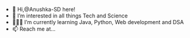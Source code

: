 - 👋 Hi,@Anushka-SD here!
- 🤔 I’m interested in all things Tech and Science
- 👩🏻‍💻 I’m currently learning Java, Python, Web development and DSA
- 📫 Reach me at...

<!---
Anushka-SD/Anushka-SD is a ✨ special ✨ repository because its `README.md` (this file) appears on your GitHub profile.
You can click the Preview link to take a look at your changes.
--->
